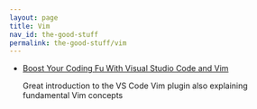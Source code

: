 ```yaml
---
layout: page
title: Vim
nav_id: the-good-stuff
permalink: the-good-stuff/vim
---
```


- [Boost Your Coding Fu With Visual Studio Code and
  Vim](https://dev.to/vintharas/boost-your-coding-fu-with-visual-studio-code-and-vimboost-your-coding-fu-with-visual-studio-code-and-vim-502h)

  Great introduction to the VS Code Vim plugin also explaining fundamental Vim
  concepts
